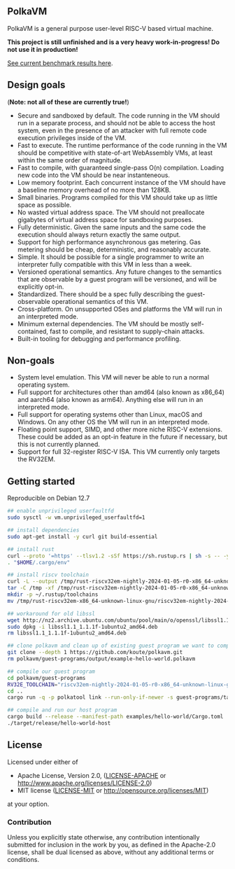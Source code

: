 ## PolkaVM

PolkaVM is a general purpose user-level RISC-V based virtual machine.

**This project is still unfinished and is a very heavy work-in-progress! Do not use it in production!**

[See current benchmark results here](./BENCHMARKS.md).

## Design goals

(**Note: not all of these are currently true!**)

- Secure and sandboxed by default. The code running in the VM should run in a separate process, and should not be able to access the host system, even in the presence of an attacker with full remote code execution privileges inside of the VM.
- Fast to execute. The runtime performance of the code running in the VM should be competitive with state-of-art WebAssembly VMs, at least within the same order of magnitude.
- Fast to compile, with guaranteed single-pass O(n) compilation. Loading new code into the VM should be near instanteneous.
- Low memory footprint. Each concurrent instance of the VM should have a baseline memory overhead of no more than 128KB.
- Small binaries. Programs compiled for this VM should take up as little space as possible.
- No wasted virtual address space. The VM should not preallocate gigabytes of virtual address space for sandboxing purposes.
- Fully deterministic. Given the same inputs and the same code the execution should always return exactly the same output.
- Support for high performance asynchronous gas metering. Gas metering should be cheap, deterministic, and reasonably accurate.
- Simple. It should be possible for a single programmer to write an interpreter fully compatible with this VM in less than a week.
- Versioned operational semantics. Any future changes to the semantics that are observable by a guest program will be versioned, and will be explicitly opt-in.
- Standardized. There should be a spec fully describing the guest-observable operational semantics of this VM.
- Cross-platform. On unsupported OSes and platforms the VM will run in an interpreted mode.
- Minimum external dependencies. The VM should be mostly self-contained, fast to compile, and resistant to supply-chain attacks.
- Built-in tooling for debugging and performance profiling.

## Non-goals

- System level emulation. This VM will never be able to run a normal operating system.
- Full support for architectures other than amd64 (also known as x86_64) and aarch64 (also known as arm64). Anything else will run in an interpreted mode.
- Full support for operating systems other than Linux, macOS and Windows. On any other OS the VM will run in an interpreted mode.
- Floating point support, SIMD, and other more niche RISC-V extensions. These could be added as an opt-in feature in the future if necessary, but this is not currently planned.
- Support for full 32-register RISC-V ISA. This VM currently only targets the RV32EM.

## Getting started

Reproducible on Debian 12.7
```sh
## enable unprivileged userfaultfd
sudo sysctl -w vm.unprivileged_userfaultfd=1

## install dependencies
sudo apt-get install -y curl git build-essential

## install rust
curl --proto '=https' --tlsv1.2 -sSf https://sh.rustup.rs | sh -s -- -y
. "$HOME/.cargo/env"

## install riscv toolchain
curl -L --output /tmp/rust-riscv32em-nightly-2024-01-05-r0-x86_64-unknown-linux-gnu.tar.xz "https://github.com/koute/rustc-rv32e/releases/download/nightly-2024-01-05-r0/rust-riscv32em-nightly-2024-01-05-r0-x86_64-unknown-linux-gnu.tar.xz"
tar -C /tmp -xf /tmp/rust-riscv32em-nightly-2024-01-05-r0-x86_64-unknown-linux-gnu.tar.xz
mkdir -p ~/.rustup/toolchains
mv /tmp/rust-riscv32em-x86_64-unknown-linux-gnu/riscv32em-nightly-2024-01-05-r0-x86_64-unknown-linux-gnu ~/.rustup/toolchains/

## workaround for old libssl
wget http://nz2.archive.ubuntu.com/ubuntu/pool/main/o/openssl/libssl1.1_1.1.1f-1ubuntu2_amd64.deb
sudo dpkg -i libssl1.1_1.1.1f-1ubuntu2_amd64.deb
rm libssl1.1_1.1.1f-1ubuntu2_amd64.deb

## clone polkavm and clean up of existing guest program we want to compile here
git clone --depth 1 https://github.com/koute/polkavm.git
rm polkavm/guest-programs/output/example-hello-world.polkavm

## compile our guest program
cd polkavm/guest-programs
RV32E_TOOLCHAIN="riscv32em-nightly-2024-01-05-r0-x86_64-unknown-linux-gnu" RUSTFLAGS="-C target-feature=+c -C relocation-model=pie -C link-arg=--emit-relocs -C link-arg=--unique --remap-path-prefix=$(pwd)= --remap-path-prefix=$HOME=~" cargo build -q --release --bin example-hello-world -p example-hello-world
cd ..
cargo run -q -p polkatool link --run-only-if-newer -s guest-programs/target/riscv32ema-unknown-none-elf/release/example-hello-world -o guest-programs/output/example-hello-world.polkavm

## compile and run our host program
cargo build --release --manifest-path examples/hello-world/Cargo.toml
./target/release/hello-world-host
```

## License

Licensed under either of

  * Apache License, Version 2.0, ([LICENSE-APACHE](LICENSE-APACHE) or <http://www.apache.org/licenses/LICENSE-2.0>)
  * MIT license ([LICENSE-MIT](LICENSE-MIT) or <http://opensource.org/licenses/MIT>)

at your option.

### Contribution

Unless you explicitly state otherwise, any contribution intentionally submitted
for inclusion in the work by you, as defined in the Apache-2.0 license, shall be
dual licensed as above, without any additional terms or conditions.
